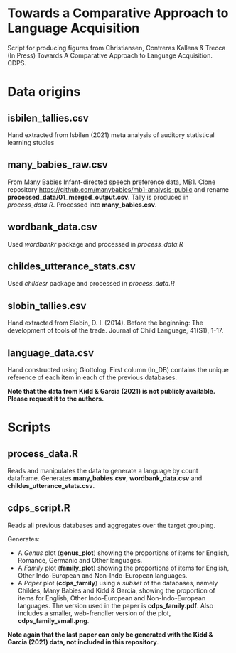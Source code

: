 # Towards a Comparative Approach to Language Acquisition
Script for producing figures from Christiansen, Contreras Kallens &amp; Trecca (In Press) Towards A Comparative Approach to Language Acquisition. CDPS.

# Data origins

## isbilen_tallies.csv

Hand extracted from Isbilen (2021) meta analysis of auditory statistical learning studies

## many_babies_raw.csv

From Many Babies Infant-directed speech preference data, MB1. Clone repository https://github.com/manybabies/mb1-analysis-public and rename **processed_data/01_merged_output.csv**. Tally is produced in *process_data.R*. Processed into **many_babies.csv**.

## wordbank_data.csv

Used *wordbankr* package and processed in *process_data.R*

## childes_utterance_stats.csv

Used *childesr* package and processed in *process_data.R*

## slobin_tallies.csv

Hand extracted from Slobin, D. I. (2014). Before the beginning: The development of tools of the trade. Journal of Child Language, 41(S1), 1-17.

## language_data.csv

Hand constructed using Glottolog. First column (In_DB) contains the unique reference of each item in each of the previous databases.

**Note that the data from Kidd & Garcia (2021) is not publicly available. Please request it to the authors.**

# Scripts

## process_data.R

Reads and manipulates the data to generate a language by count dataframe. Generates **many_babies.csv**, **wordbank_data.csv** and **childes_utterance_stats.csv**.

## cdps_script.R

Reads all previous databases and aggregates over the target grouping. 

Generates:
* A *Genus* plot (**genus_plot**) showing the proportions of items for English, Romance, Germanic and Other languages.
* A *Family* plot (**family_plot**) showing the proportions of items for English, Other Indo-European and Non-Indo-European languages.
* A *Paper* plot (**cdps_family**) using a *subset* of the databases, namely Childes, Many Babies and Kidd & Garcia, showing the proportion of items for English, Other Indo-European and Non-Indo-European languages. The version used in the paper is **cdps_family.pdf**. Also includes a smaller, web-frendlier version of the plot, **cdps_family_small.png**.

**Note again that the last paper can only be generated with the Kidd & Garcia (2021) data, not included in this repository**.